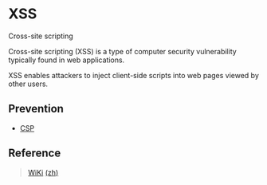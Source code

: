 # XSS

Cross-site scripting

Cross-site scripting (XSS) is a type of computer security vulnerability typically found in web applications.

XSS enables attackers to inject client-side scripts into web pages viewed by other users.

## Prevention

* [CSP](./CSP.md)

## Reference

> [WiKi](https://en.wikipedia.org/wiki/Cross-site_scripting)  [(zh)](https://zh.wikipedia.org/wiki/%E8%B7%A8%E7%B6%B2%E7%AB%99%E6%8C%87%E4%BB%A4%E7%A2%BC)